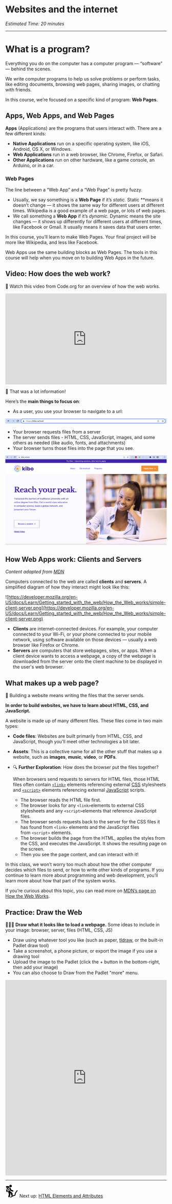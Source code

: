 # Websites and the internet

*Estimated Time: 20 minutes*

---

# What is a program?

Everything you do on the computer has a computer program — “software” — behind the scenes.

We write computer programs to help us solve problems or perform tasks, like editing documents, browsing web pages, sharing images, or chatting with friends.

In this course, we’re focused on a specific kind of program: **Web Pages**.

## Apps, Web Apps, and Web Pages

**Apps** (Applications) are the programs that users interact with. There are a few different kinds:

- **Native Applications** run on a specific operating system, like iOS, Android, OS X, or Windows.
- **Web Applications** run in a web browser, like Chrome, Firefox, or Safari.
- **Other Applications** run on other hardware, like a game console, an Arduino, or in a car.

### **Web Pages**

The line between a “Web App” and a “Web Page” is pretty fuzzy. 

- Usually, we say something is a **Web Page** if it’s *static.* Static **means it doesn’t change — it shows the same way for different users at different times. Wikipedia is a good example of a web page, or lots of web pages.
- We call something a **Web App** if it’s *dynamic.* Dynamic means the site changes — it shows up differently for different users at different times, like Facebook or Gmail. It usually means it saves data that users enter.

In this course, you’ll learn to make Web Pages. Your final project will be more like Wikipedia, and less like Facebook. 

Web Apps use the same building blocks as Web Pages. The tools in this course will help when you move on to building Web Apps in the future.

## Video: How does the web work?

<aside>


🎥 Watch this video from Code.org for an overview of how the web works.

</aside>

<div style="position: relative; padding-bottom: 56.25%; height: 0;"><iframe src="https://www.youtube.com/embed/kBXQZMmiA4s" title="YouTube video player" frameborder="0" allow="accelerometer; autoplay; clipboard-write; encrypted-media; gyroscope; picture-in-picture" allowfullscreen style="position: absolute; top: 0; left: 0; width: 100%; height: 100%;"></iframe></div>

<aside>


🤯 That was a lot information!

Here’s the **main things to focus on**:

- As a user, you use your browser to navigate to a url:

![Screenshot 2022-04-11 at 18.25.20.png](websites-and-the-internet/screenshot-2022-04-11-at-18.25.20.png)

- Your browser requests files from a server
- The server sends files - HTML, CSS, JavaScript, images, and some others as needed (like audio, fonts, and attachments)
- Your browser turns those files into the page that you see.

![Screenshot 2022-04-11 at 18.26.02.png](websites-and-the-internet/screenshot-2022-04-11-at-18.26.02.png)

</aside>

## How Web Apps work: Clients and Servers

*Content adapted from [MDN](https://developer.mozilla.org/en-US/docs/Learn/Getting_started_with_the_web/How_the_Web_works)*

Computers connected to the web are called **clients** and **servers**. A simplified diagram of how they interact might look like this:

![https://developer.mozilla.org/en-US/docs/Learn/Getting_started_with_the_web/How_the_Web_works/simple-client-server.png](https://developer.mozilla.org/en-US/docs/Learn/Getting_started_with_the_web/How_the_Web_works/simple-client-server.png)

- **Clients** are internet-connected devices. For example, your computer connected to your Wi-Fi, or your phone connected to your mobile network, using software available on those devices — usually a web browser like Firefox or Chrome.
- **Servers** are computers that store webpages, sites, or apps. When a client device wants to access a webpage, a copy of the webpage is downloaded from the server onto the client machine to be displayed in the user's web browser.

## What makes up a web page?

<aside>


🔑 Building a website means writing the files that the server sends. 

**In order to build websites, we have to learn about HTML, CSS, and JavaScript.**

</aside>

A website is made up of many different files. These files come in two main types:

- **Code files**: Websites are built primarily from HTML, CSS, and JavaScript, though you'll meet other technologies a bit later.
- **Assets**: This is a collective name for all the other stuff that makes up a website, such as **images**, **music**, **video**, or **PDFs**.
- 🔍 **Further Exploration**: How does the browser put the files together?
    
    When browsers send requests to servers for HTML files, those HTML files often contain [`<link>`](https://developer.mozilla.org/en-US/docs/Web/HTML/Element/link) elements referencing external [CSS](https://developer.mozilla.org/en-US/docs/Learn/CSS) stylesheets and [`<script>`](https://developer.mozilla.org/en-US/docs/Web/HTML/Element/script) elements referencing external [JavaScript](https://developer.mozilla.org/en-US/docs/Learn/JavaScript) scripts. 
    
    - The browser reads the HTML file first.
    - The browser looks for any `<link>`elements to external CSS stylesheets and any `<script>`elements that reference JavaScript files.
    - The browser sends requests back to the server for the CSS files it has found from `<link>` elements and the JavaScript files from `<script>` elements.
    - The browser builds the page from the HTML, applies the styles from the CSS, and executes the JavaScript. It shows the resulting page on the screen.
    - Then you see the page content, and can interact with it!
    
In this class, we won’t worry too much about how the other computer decides which files to send, or how to write other kinds of programs. If you continue to learn more about programming and web development, you’ll learn more about how that part of the system works.

If you’re curious about this topic, you can read more on [MDN’s page on How the Web Works](https://developer.mozilla.org/en-US/docs/Learn/Getting_started_with_the_web/How_the_Web_works).
    

## Practice: Draw the Web

<aside>


👩🏾‍🎨 **Draw what it looks like to load a webpage.**
Some ideas to include in your image: browser, server, files (HTML, CSS, JS)

- Draw using whatever tool you like (such as paper, [tldraw](https://www.tldraw.com/), or the built-in Padlet draw tool)
- Take a screenshot, a phone picture, or export the image if you use a drawing tool
- Upload the image to the Padlet (click the + button in the bottom-right, then add your image)
- You can also choose to Draw from the Padlet "more" menu.
</aside>

<div style="border:1px solid rgba(0,0,0,0.1);border-radius:2px;box-sizing:border-box;overflow:hidden;position:relative;width:100%;background:#F4F4F4"><iframe src="https://padlet.com/embed/3re7ltoifttilr5d" frameborder="0" allow="camera;microphone;geolocation" style="width:100%;height:608px;display:block;padding:0;margin:0"></iframe></div>

---

<aside>


<img src="../learning-with-kibo/man-in-hike.png" alt="../learning-with-kibo/man-in-hike.png" width="40px" /> Next up: [HTML Elements and Attributes](html-elements-and-attributes.md)

</aside>